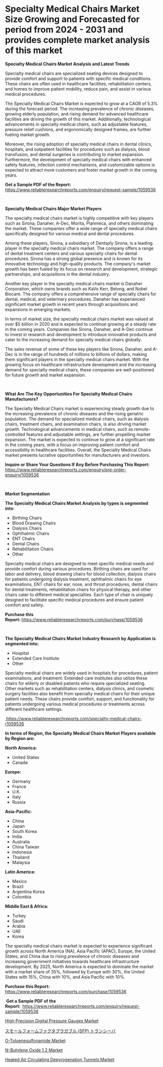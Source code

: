 <p><h1>Specialty Medical Chairs Market Size Growing and Forecasted for period from 2024 - 2031 and provides complete market analysis of this market</h1></p><p><strong>Specialty Medical Chairs Market Analysis and Latest Trends</strong></p>
<p><p>Specialty medical chairs are specialized seating devices designed to provide comfort and support to patients with specific medical conditions. These chairs are often used in healthcare facilities, rehabilitation centers, and homes to improve patient mobility, reduce pain, and assist in various medical procedures.</p><p>The Specialty Medical Chairs Market is expected to grow at a CAGR of 5.3% during the forecast period. The increasing prevalence of chronic diseases, growing elderly population, and rising demand for advanced healthcare facilities are driving the growth of this market. Additionally, technological advancements in specialty medical chairs, such as adjustable features, pressure relief cushions, and ergonomically designed frames, are further fueling market growth.</p><p>Moreover, the rising adoption of specialty medical chairs in dental clinics, hospitals, and outpatient facilities for procedures such as dialysis, blood transfusion, and dental surgeries is contributing to market expansion. Furthermore, the development of specialty medical chairs with enhanced safety features, infection control mechanisms, and customizable options is expected to attract more customers and foster market growth in the coming years.</p></p>
<p><strong>Get a Sample PDF of the Report:&nbsp;</strong> <a href="https://www.reliableresearchreports.com/enquiry/request-sample/1059536">https://www.reliableresearchreports.com/enquiry/request-sample/1059536</a></p>
<p>&nbsp;</p>
<p><strong>Specialty Medical Chairs Major Market Players</strong></p>
<p><p>The specialty medical chairs market is highly competitive with key players such as Sirona, Danaher, A-Dec, Morita, Planmeca, and others dominating the market. These companies offer a wide range of specialty medical chairs specifically designed for various medical and dental procedures.</p><p>Among these players, Sirona, a subsidiary of Dentsply Sirona, is a leading player in the specialty medical chairs market. The company offers a range of dental treatment centers and various specialty chairs for dental procedures. Sirona has a strong global presence and is known for its innovative technology and high-quality products. The company's market growth has been fueled by its focus on research and development, strategic partnerships, and acquisitions in the dental industry.</p><p>Another key player in the specialty medical chairs market is Danaher Corporation, which owns brands such as KaVo Kerr, Belong, and Nobel Biocare. The company offers a comprehensive range of specialty chairs for dental, medical, and veterinary procedures. Danaher has experienced significant market growth in recent years through acquisitions and expansions in emerging markets.</p><p>In terms of market size, the specialty medical chairs market was valued at over $5 billion in 2020 and is expected to continue growing at a steady rate in the coming years. Companies like Sirona, Danaher, and A-Dec continue to invest in research and development to introduce innovative products and cater to the increasing demand for specialty medical chairs globally.</p><p>The sales revenue of some of these key players like Sirona, Danaher, and A-Dec is in the range of hundreds of millions to billions of dollars, making them significant players in the specialty medical chairs market. With the growing focus on healthcare infrastructure development and the increasing demand for specialty medical chairs, these companies are well-positioned for future growth and market expansion.</p></p>
<p>&nbsp;</p>
<p><strong>What Are The Key Opportunities For Specialty Medical Chairs Manufacturers?</strong></p>
<p><p>The Specialty Medical Chairs market is experiencing steady growth due to the increasing prevalence of chronic diseases and the rising geriatric population. The demand for specialized medical chairs, such as dialysis chairs, treatment chairs, and examination chairs, is also driving market growth. Technological advancements in medical chairs, such as remote-controlled features and adjustable settings, are further propelling market expansion. The market is expected to continue to grow at a significant rate in the coming years, with a focus on improving patient comfort and accessibility in healthcare facilities. Overall, the Specialty Medical Chairs market presents lucrative opportunities for manufacturers and investors.</p></p>
<p><strong>Inquire or Share Your Questions If Any Before Purchasing This Report:</strong> <a href="https://www.reliableresearchreports.com/enquiry/pre-order-enquiry/1059536">https://www.reliableresearchreports.com/enquiry/pre-order-enquiry/1059536</a></p>
<p>&nbsp;</p>
<p><strong>Market Segmentation</strong></p>
<p><strong>The Specialty Medical Chairs Market Analysis by types is segmented into:</strong></p>
<p><ul><li>Birthing Chairs</li><li>Blood Drawing Chairs</li><li>Dialysis Chairs</li><li>Ophthalmic Chairs</li><li>ENT Chairs</li><li>Dental Chairs</li><li>Rehabilitation Chairs</li><li>Other</li></ul></p>
<p><p>Specialty medical chairs are designed to meet specific medical needs and provide comfort during various procedures. Birthing chairs are used for labor and delivery, blood drawing chairs for blood collection, dialysis chairs for patients undergoing dialysis treatment, ophthalmic chairs for eye examinations, ENT chairs for ear, nose, and throat procedures, dental chairs for dental treatments, rehabilitation chairs for physical therapy, and other chairs cater to different medical specialties. Each type of chair is uniquely designed to facilitate specific medical procedures and ensure patient comfort and safety.</p></p>
<p><strong>Purchase this Report:&nbsp;</strong><a href="https://www.reliableresearchreports.com/purchase/1059536">https://www.reliableresearchreports.com/purchase/1059536</a></p>
<p>&nbsp;</p>
<p><strong>The Specialty Medical Chairs Market Industry Research by Application is segmented into:</strong></p>
<p><ul><li>Hospital</li><li>Extended Care Institute</li><li>Other</li></ul></p>
<p><p>Specialty medical chairs are widely used in hospitals for procedures, patient examinations, and treatment. Extended care institutes also utilize these chairs for elderly or disabled patients who require specialized seating. Other markets such as rehabilitation centers, dialysis clinics, and cosmetic surgery facilities also benefit from specialty medical chairs for their unique patient needs. These chairs provide comfort, support, and functionality for patients undergoing various medical procedures or treatments across different healthcare settings.</p></p>
<p><a href="https://www.reliableresearchreports.com/specialty-medical-chairs-r1059536">&nbsp;https://www.reliableresearchreports.com/specialty-medical-chairs-r1059536</a></p>
<p><strong>In terms of Region, the Specialty Medical Chairs Market Players available by Region are:</strong></p>
<p>
    <p> <strong> North America: </strong>
        <ul>
            <li>United States</li>
            <li>Canada</li>
        </ul>
        </p> 
    <p> <strong> Europe: </strong>
        <ul>
            <li>Germany</li>
            <li>France</li>
            <li>U.K.</li>
            <li>Italy</li>
            <li>Russia</li>
        </ul>
        </p> 
    <p> <strong> Asia-Pacific: </strong>
        <ul>
            <li>China</li>
            <li>Japan</li>
            <li>South Korea</li>
            <li>India</li>
            <li>Australia</li>
            <li>China Taiwan</li>
            <li>Indonesia</li>
            <li>Thailand</li>
            <li>Malaysia</li>
        </ul>
        </p> 
    <p> <strong> Latin America: </strong>
        <ul>
            <li>Mexico</li>
            <li>Brazil</li>
            <li>Argentina Korea</li>
            <li>Colombia</li>
        </ul>
        </p> 
    <p> <strong> Middle East & Africa: </strong>
        <ul>
            <li>Turkey</li>
            <li>Saudi</li>
            <li>Arabia</li>
            <li>UAE</li>
            <li>Korea</li>
        </ul>
    </p>
    </p>
<p><p>The specialty medical chairs market is expected to experience significant growth across North America (NA), Asia Pacific (APAC), Europe, the United States, and China due to rising prevalence of chronic diseases and increasing government initiatives towards healthcare infrastructure development. By 2025, North America is expected to dominate the market with a market share of 35%, followed by Europe with 30%, the United States with 15%, China with 10%, and Asia Pacific with 10%.</p></p>
<p><strong>Purchase this Report: </strong><a href="https://www.reliableresearchreports.com/purchase/1059536">https://www.reliableresearchreports.com/purchase/1059536</a></p>
<p>&nbsp;<strong>Get a Sample PDF of the Report:&nbsp;&nbsp;</strong><a href="https://www.reliableresearchreports.com/enquiry/request-sample/1059536">https://www.reliableresearchreports.com/enquiry/request-sample/1059536</a></p>
<p><strong></strong></p>
<p><p><a href="https://github.com/alexcrou8/Market-Research-Report-List-1/blob/main/high-precision-digital-pressure-gauges-market.md">High Precision Digital Pressure Gauges Market</a></p><p><a href="https://github.com/TysonKub/Market-Research-Report-List-1/blob/main/8194569168929.md">スモールフォームファクタプラガブル (SFP) トランシーバ</a></p><p><a href="https://www.linkedin.com/pulse/o-toluenesulfonamide-market-size-growing-cagr-86-report-covers-gopnf">O-Toluenesulfonamide Market</a></p><p><a href="https://www.linkedin.com/pulse/n-butylene-oxide-12-market-global-insights-sales-trends-2024-xdogc">N-Butylene Oxide 1,2 Market</a></p><p><a href="https://github.com/Krdamani25/Market-Research-Report-List-1/blob/main/heated-air-circulating-depyrogenation-tunnels-market.md">Heated Air Circulating Depyrogenation Tunnels Market</a></p></p>